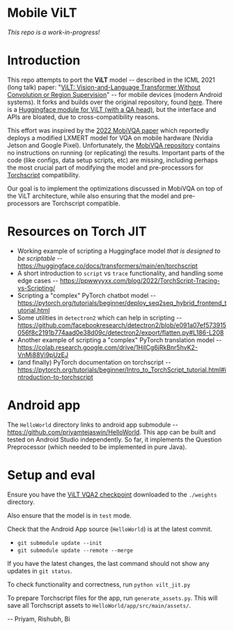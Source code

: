 # Mobile ViLT

*This repo is a work-in-progress!*

# Introduction

This repo attempts to port the **ViLT** model -- described in the ICML 2021 (long talk) paper: "[ViLT: Vision-and-Language Transformer Without Convolution or Region Supervision](https://arxiv.org/abs/2102.03334)" -- for mobile devices (modern Android systems). It forks and builds over the original repository, found [here](https://github.com/dandelin/ViLT). There is a [Huggingface module for ViLT (with a QA head)](https://huggingface.co/docs/transformers/model_doc/vilt#transformers.ViltForQuestionAnswering), but the interface and APIs are bloated, due to cross-compatibility reasons.

This effort was inspired by the [2022 MobiVQA paper](https://awk.ai/assets/mobivqa.pdf) which reportedly deploys a modified LXMERT model for VQA on mobile hardware (Nvidia Jetson and Google Pixel). Unfortunately, the [MobiVQA repository](https://github.com/SBUNetSys/MobiVQA/issues/1) contains no instructions on running (or replicating) the results. Important parts of the code (like configs, data setup scripts, etc) are missing, including perhaps the most crucial part of modifying the model and pre-processors for [Torchscript](https://pytorch.org/tutorials/recipes/torchscript_inference.html) compatibility. 

Our goal is to implement the optimizations discussed in MobiVQA on top of the ViLT architecture, while also ensuring that the model and pre-processors are Torchscript compatible.

# Resources on Torch JIT

* Working example of scripting a Huggingface model *that is designed to be scriptable* -- <https://huggingface.co/docs/transformers/main/en/torchscript>
* A short introduction to `script` vs `trace` functionality, and handling some edge cases -- <https://ppwwyyxx.com/blog/2022/TorchScript-Tracing-vs-Scripting/>
* Scripting a "complex" PyTorch chatbot model -- <https://pytorch.org/tutorials/beginner/deploy_seq2seq_hybrid_frontend_tutorial.html>
* Some utilities in `detectron2` which can help in scripting -- <https://github.com/facebookresearch/detectron2/blob/e091a07ef573915056f8c2191b774aad0e38d09c/detectron2/export/flatten.py#L186-L208>
* Another example of scripting a "complex" PyTorch translation model -- <https://colab.research.google.com/drive/1HiICg6jRkBnr5hvK2-VnMi88Vi9pUzEJ>
* (and finally) PyTorch documentation on torchscript -- <https://pytorch.org/tutorials/beginner/Intro_to_TorchScript_tutorial.html#introduction-to-torchscript>

# Android app

The `HelloWorld` directory links to android app submodule -- <https://github.com/priyamtejaswin/HelloWorld>. This app can be built and tested on Android Studio independently. So far, it implements the Question Preprocessor (which needed to be implemented in pure Java).

# Setup and eval

Ensure you have the [ViLT VQA2 checkpoint](https://github.com/dandelin/ViLT/releases/download/200k/vilt_vqa.ckpt) downloaded to the `./weights` directory.

Also ensure that the model is in `test` mode.

Check that the Android App source (`HelloWorld`) is at the latest commit.

* `git submodule update --init`
* `git submodule update --remote --merge`

If you have the latest changes, the last command should not show any updates in `git status`.

To check functionality and correctness, run `python vilt_jit.py`

To prepare Torchscript files for the app, run `generate_assets.py`. This will save all Torchscript assets to `HelloWorld/app/src/main/assets/`.

-- Priyam, Rishubh, Bi

